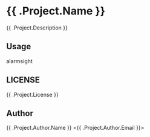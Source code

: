 # {{ .Project.Name }}

{{ .Project.Description }}

## Usage

alarmsight

## LICENSE

{{ .Project.License }}

## Author

{{ .Project.Author.Name }} <{{ .Project.Author.Email }}>
